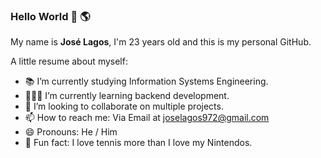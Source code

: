 ### Hello World 👋 🌎


My name is **José Lagos**, I'm 23 years old and this is my personal GitHub.

A little resume about myself:

- 📚 I’m currently studying Information Systems Engineering. 
- 👨🏽‍💻 I’m currently learning backend development.
- 👯 I’m looking to collaborate on multiple projects.
- 📫 How to reach me: Via Email at joselagos972@gmail.com
- 😄 Pronouns: He / Him
- 👀 Fun fact: I love tennis more than I love my Nintendos.

